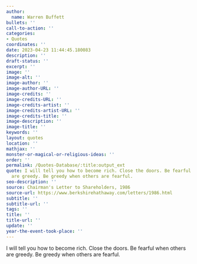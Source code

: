 ```yaml
---
author:
  name: Warren Buffett
bullets: ''
call-to-action: ''
categories:
- Quotes
coordinates: ''
date: 2023-04-23 11:44:45.180083
description: ''
draft-status: ''
excerpt: ''
image: ''
image-alt: ''
image-author: ''
image-author-URL: ''
image-credits: ''
image-credits-URL: ''
image-credits-artist: ''
image-credits-artist-URL: ''
image-credits-title: ''
image-description: ''
image-title: ''
keywords: ''
layout: quotes
location: ''
mathjax: ''
monster-or-magical-or-religious-ideas: ''
order: ''
permalink: /Quotes-Database/:title:output_ext
quote: I will tell you how to become rich. Close the doors. Be fearful when others
  are greedy. Be greedy when others are fearful.
seo-description: ''
source: Chairman's Letter to Shareholders, 1986
source-url: https://www.berkshirehathaway.com/letters/1986.html
subtitle: ''
subtitle-url: ''
tags: ''
title: ''
title-url: ''
update: ''
year-the-event-took-place: ''
---
```

I will tell you how to become rich. Close the doors. Be fearful when others are greedy. Be greedy when others are fearful.